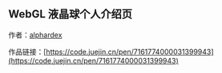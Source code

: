 ## WebGL 液晶球个人介绍页

作者：[alphardex](https://juejin.cn/user/4353721774401623)

作品链接：[https://code.juejin.cn/pen/7161774000031399943](https://code.juejin.cn/pen/7161774000031399943)
